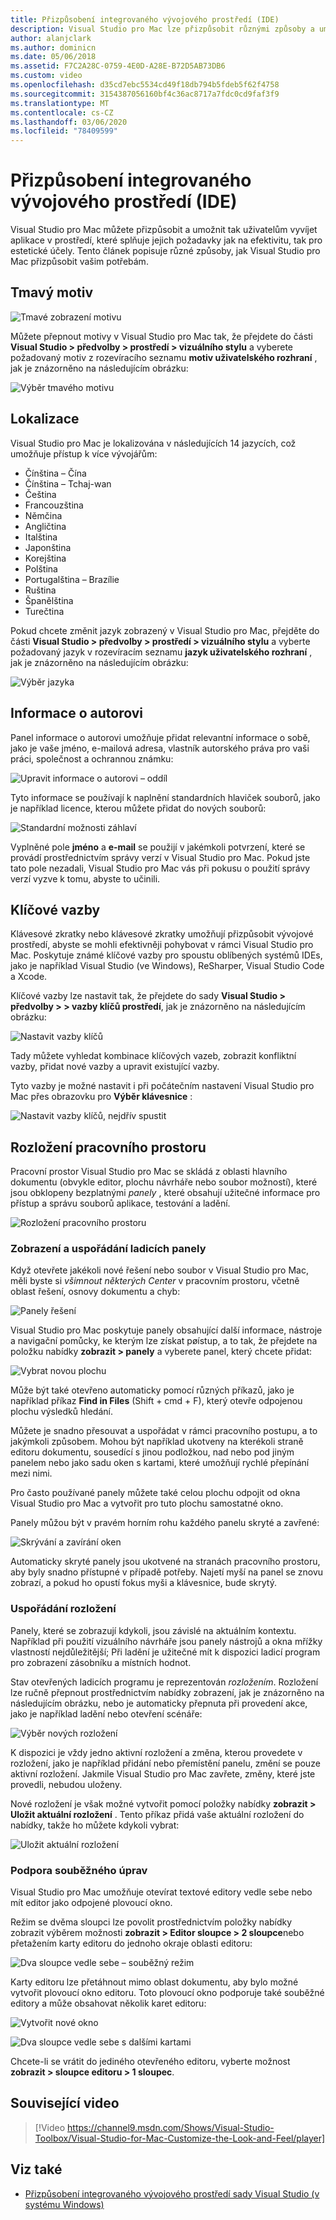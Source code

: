```yaml
---
title: Přizpůsobení integrovaného vývojového prostředí (IDE)
description: Visual Studio pro Mac lze přizpůsobit různými způsoby a umožnit tak uživatelům vyvíjet aplikace v prostředí, které splňuje požadavky jejich efektivity i estetickosti. V tomto článku se seznámíte s různými způsoby, Visual Studio pro Mac je můžete přizpůsobit podle svých potřeb.
author: alanjclark
ms.author: dominicn
ms.date: 05/06/2018
ms.assetid: F7C2A28C-0759-4E0D-A28E-B72D5AB73DB6
ms.custom: video
ms.openlocfilehash: d35cd7ebc5534cd49f18db794b5fdeb5f62f4758
ms.sourcegitcommit: 3154387056160bf4c36ac8717a7fdc0cd9faf3f9
ms.translationtype: MT
ms.contentlocale: cs-CZ
ms.lasthandoff: 03/06/2020
ms.locfileid: "78409599"
---
```

# <a name="customizing-the-ide"></a>Přizpůsobení integrovaného vývojového prostředí (IDE)

Visual Studio pro Mac můžete přizpůsobit a umožnit tak uživatelům vyvíjet aplikace v prostředí, které splňuje jejich požadavky jak na efektivitu, tak pro estetické účely. Tento článek popisuje různé způsoby, jak Visual Studio pro Mac přizpůsobit vašim potřebám.

## <a name="dark-theme"></a>Tmavý motiv

![Tmavé zobrazení motivu](media/customizing-the-ide-image7a.png)

Můžete přepnout motivy v Visual Studio pro Mac tak, že přejdete do části **Visual Studio > předvolby > prostředí > vizuálního stylu** a vyberete požadovaný motiv z rozevíracího seznamu **motiv uživatelského rozhraní** , jak je znázorněno na následujícím obrázku:

![Výběr tmavého motivu](media/customizing-the-ide-image7b.png)

## <a name="localization"></a>Lokalizace

Visual Studio pro Mac je lokalizována v následujících 14 jazycích, což umožňuje přístup k více vývojářům:

* Čínština – Čína
* Čínština – Tchaj-wan
* Čeština
* Francouzština
* Němčina
* Angličtina
* Italština
* Japonština
* Korejština
* Polština
* Portugalština – Brazílie
* Ruština
* Španělština
* Turečtina

Pokud chcete změnit jazyk zobrazený v Visual Studio pro Mac, přejděte do části **Visual Studio > předvolby > prostředí > vizuálního stylu** a vyberte požadovaný jazyk v rozevíracím seznamu **jazyk uživatelského rozhraní** , jak je znázorněno na následujícím obrázku:

![Výběr jazyka](media/customizing-the-ide-image11a.png)

## <a name="author-information"></a>Informace o autorovi

Panel informace o autorovi umožňuje přidat relevantní informace o sobě, jako je vaše jméno, e-mailová adresa, vlastník autorského práva pro vaši práci, společnost a ochrannou známku:

![Upravit informace o autorovi – oddíl](media/customizing-the-ide-image9a.png)

Tyto informace se používají k naplnění standardních hlaviček souborů, jako je například licence, kterou můžete přidat do nových souborů:

![Standardní možnosti záhlaví](media/customizing-the-ide-image8a.png)

Vyplněné pole **jméno** a **e-mail** se použijí v jakémkoli potvrzení, které se provádí prostřednictvím správy verzí v Visual Studio pro Mac. Pokud jste tato pole nezadali, Visual Studio pro Mac vás při pokusu o použití správy verzí vyzve k tomu, abyste to učinili.

## <a name="key-bindings"></a>Klíčové vazby

Klávesové zkratky nebo klávesové zkratky umožňují přizpůsobit vývojové prostředí, abyste se mohli efektivněji pohybovat v rámci Visual Studio pro Mac. Poskytuje známé klíčové vazby pro spoustu oblíbených systémů IDEs, jako je například Visual Studio (ve Windows), ReSharper, Visual Studio Code a Xcode.

Klíčové vazby lze nastavit tak, že přejdete do sady **Visual Studio > předvolby > > vazby klíčů prostředí**, jak je znázorněno na následujícím obrázku:

![Nastavit vazby klíčů](media/customizing-the-ide-image10a.png)

Tady můžete vyhledat kombinace klíčových vazeb, zobrazit konfliktní vazby, přidat nové vazby a upravit existující vazby.

Tyto vazby je možné nastavit i při počátečním nastavení Visual Studio pro Mac přes obrazovku pro **Výběr klávesnice** :

![Nastavit vazby klíčů, nejdřív spustit](media/ide-tour-2019-keyboard-shortcut.png)

## <a name="workspace-layout"></a>Rozložení pracovního prostoru

Pracovní prostor Visual Studio pro Mac se skládá z oblasti hlavního dokumentu (obvykle editor, plochu návrháře nebo soubor možností), které jsou obklopeny bezplatnými *panely* , které obsahují užitečné informace pro přístup a správu souborů aplikace, testování a ladění.

 ![Rozložení pracovního prostoru](media/customizing-the-ide-image1a.png)

### <a name="viewing-and-arranging-pads"></a>Zobrazení a uspořádání ladicích panely

Když otevřete jakékoli nové řešení nebo soubor v Visual Studio pro Mac, měli byste si *všimnout některých Center* v pracovním prostoru, včetně oblast řešení, osnovy dokumentu a chyb:

![Panely řešení](media/customizing-the-ide-image2a.png)

Visual Studio pro Mac poskytuje panely obsahující další informace, nástroje a navigační pomůcky, ke kterým lze získat pøístup, a to tak, že přejdete na položku nabídky **zobrazit > panely** a vyberete panel, který chcete přidat:

![Vybrat novou plochu](media/customizing-the-ide-image3a.png)

Může být také otevřeno automaticky pomocí různých příkazů, jako je například příkaz **Find in Files** (Shift + cmd + F), který otevře odpojenou plochu výsledků hledání.

Můžete je snadno přesouvat a uspořádat v rámci pracovního postupu, a to jakýmkoli způsobem. Mohou být například ukotveny na kterékoli straně editoru dokumentu, sousedící s jinou podložkou, nad nebo pod jiným panelem nebo jako sadu oken s kartami, které umožňují rychlé přepínání mezi nimi.

Pro často používané panely můžete také celou plochu odpojit od okna Visual Studio pro Mac a vytvořit pro tuto plochu samostatné okno.

Panely můžou být v pravém horním rohu každého panelu skryté a zavřené:

![Skrývání a zavírání oken](media/customizing-the-ide-image5a.png)

Automaticky skryté panely jsou ukotvené na stranách pracovního prostoru, aby byly snadno přístupné v případě potřeby. Najetí myší na panel se znovu zobrazí, a pokud ho opustí fokus myši a klávesnice, bude skrytý.

### <a name="organizing-layouts"></a>Uspořádání rozložení

Panely, které se zobrazují kdykoli, jsou závislé na aktuálním kontextu. Například při použití vizuálního návrháře jsou panely nástrojů a okna mřížky vlastností nejdůležitější; Při ladění je užitečné mít k dispozici ladicí program pro zobrazení zásobníku a místních hodnot.

Stav otevřených ladicích programu je reprezentován *rozložením*. Rozložení lze ručně přepnout prostřednictvím nabídky zobrazení, jak je znázorněno na následujícím obrázku, nebo je automaticky přepnuta při provedení akce, jako je například ladění nebo otevření scénáře:

![Výběr nových rozložení](media/customizing-the-ide-image6b.png)

K dispozici je vždy jedno aktivní rozložení a změna, kterou provedete v rozložení, jako je například přidání nebo přemístění panelu, změní se pouze aktivní rozložení. Jakmile Visual Studio pro Mac zavřete, změny, které jste provedli, nebudou uloženy.

Nové rozložení je však možné vytvořit pomocí položky nabídky **zobrazit > Uložit aktuální rozložení** . Tento příkaz přidá vaše aktuální rozložení do nabídky, takže ho můžete kdykoli vybrat:

![Uložit aktuální rozložení](media/customizing-the-ide-image6a.png)

### <a name="side-by-side-editing-support"></a>Podpora souběžného úprav

Visual Studio pro Mac umožňuje otevírat textové editory vedle sebe nebo mít editor jako odpojené plovoucí okno.

Režim se dvěma sloupci lze povolit prostřednictvím položky nabídky zobrazit výběrem možnosti **zobrazit > Editor sloupce > 2 sloupce**nebo přetažením karty editoru do jednoho okraje oblasti editoru:

![Dva sloupce vedle sebe – souběžný režim](media/customizing-the-ide-sbs.png)

Karty editoru lze přetáhnout mimo oblast dokumentu, aby bylo možné vytvořit plovoucí okno editoru. Toto plovoucí okno podporuje také souběžné editory a může obsahovat několik karet editoru:

![Vytvořit nové okno](media/customizing-the-ide-sbs1.png)

![Dva sloupce vedle sebe s dalšími kartami](media/customizing-the-ide-sbs2.png)

Chcete-li se vrátit do jediného otevřeného editoru, vyberte možnost **zobrazit > sloupce editoru > 1 sloupec**.

## <a name="related-video"></a>Související video

> [!Video https://channel9.msdn.com/Shows/Visual-Studio-Toolbox/Visual-Studio-for-Mac-Customize-the-Look-and-Feel/player]

## <a name="see-also"></a>Viz také

- [Přizpůsobení integrovaného vývojového prostředí sady Visual Studio (v systému Windows)](/visualstudio/ide/personalizing-the-visual-studio-ide)